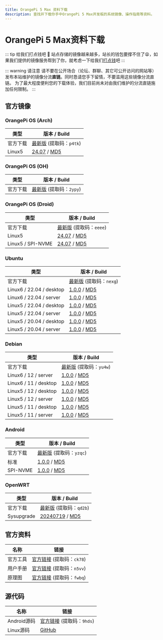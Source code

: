 ```yaml
---
title: OrangePi 5 Max 资料下载
description: 查找并下载你手中OrangePi 5 Max开发板的系统镜像、操作指南等资料。
---
```


# OrangePi 5 Max资料下载

::: tip 给我们打点钱吧 🥺
站点存储的镜像越来越多，站长的钱包要撑不住了😫，如果我们提供的镜像服务帮到了你，就考虑一下给我们[打点钱](/donate)吧
:::

::: warning 请注意
请不要在公开场合（论坛、群聊、其它可公开访问的网站等）发布本站维护的镜像分流**直链**。同时恳请您手下留情，不要滥用这些镜像分流直链。
为了最大程度便利您的下载体验，我们目前尚未对由我们维护的分流直链施加任何限制。
:::

## 官方镜像

### OrangePi OS (Arch)

| 类型     | 版本 / Build                                                 |
| -------- | ------------------------------------------------------------ |
| 官方下载 | [最新版](https://pan.baidu.com/share/init?surl=9mRjwl7749x_gGEh7YmcMQ&pwd=p4tk) (提取码：`p4tk`) |
| Linux5   | [24.07](https://dl.openboard.dev/img/orangepi/opi5max/opios_arch/Opios-arch-aarch64-gnome-opi5max-24.07-linux5.10.160.img.xz) / [MD5](https://dl.openboard.dev/img/orangepi/opi5max/opios_arch/Opios-arch-aarch64-gnome-opi5max-24.07-linux5.10.160.img.xz.md5) |

### OrangePi OS (OH)

| 类型     | 版本 / Build                                                 |
| -------- | ------------------------------------------------------------ |
| 官方下载 | [最新版](https://pan.baidu.com/share/init?surl=qsELNckgnKR6ANHYWpAUKA&pwd=2ypy) (提取码：`2ypy`) |

### OrangePi OS (Droid)

| 类型              | 版本 / Build                                                 |
| ----------------- | ------------------------------------------------------------ |
| 官方下载          | [最新版](https://pan.baidu.com/share/init?surl=P98v5EKEe9e4lmg1bHJuhg&pwd=eeee) (提取码：`eeee`) |
| Linux5            | [24.07](https://dl.openboard.dev/img/orangepi/opi5max/opios_droid/Opios-droid-aarch64-opi5max-24.07-linux5.10.160.tar.gz) / [MD5](https://dl.openboard.dev/img/orangepi/opi5max/opios_droid/Opios-droid-aarch64-opi5max-24.07-linux5.10.160.tar.gz.md5) |
| Linux5 / SPI-NVME | [24.07](https://dl.openboard.dev/img/orangepi/opi5max/opios_droid/Opios-droid-aarch64-opi5max-24.07-linux5.10.160-spi-nvme.tar.gz) / [MD5](https://dl.openboard.dev/img/orangepi/opi5max/opios_droid/Opios-droid-aarch64-opi5max-24.07-linux5.10.160-spi-nvme.tar.gz.md5) |

### Ubuntu

| 类型                     | 版本 / Build                                                 |
| ------------------------ | ------------------------------------------------------------ |
| 官方下载                 | [最新版](https://pan.baidu.com/share/init?surl=mRcryPFxiAzjSm3hCXl8Iw&pwd=nexg) (提取码：`nexg`) |
| Linux6 / 22.04 / desktop | [1.0.0](https://dl.openboard.dev/img/orangepi/opi5max/ubuntu/linux6.1/Orangepi5max_1.0.0_ubuntu_jammy_desktop_xfce_linux6.1.43.7z) / [MD5](https://dl.openboard.dev/img/orangepi/opi5max/ubuntu/linux6.1/Orangepi5max_1.0.0_ubuntu_jammy_desktop_xfce_linux6.1.43.7z) |
| Linux6 / 22.04 / server  | [1.0.0](https://dl.openboard.dev/img/orangepi/opi5max/ubuntu/linux6.1/Orangepi5max_1.0.0_ubuntu_jammy_server_linux6.1.43.7z) / [MD5](https://dl.openboard.dev/img/orangepi/opi5max/ubuntu/linux6.1/Orangepi5max_1.0.0_ubuntu_jammy_server_linux6.1.43.7z.md5) |
| Linux5 / 22.04 / desktop | [1.0.0](https://dl.openboard.dev/img/orangepi/opi5max/ubuntu/linux5.10/Orangepi5max_1.0.0_ubuntu_jammy_desktop_xfce_linux5.10.160.7z) / [MD5](https://dl.openboard.dev/img/orangepi/opi5max/ubuntu/linux5.10/Orangepi5max_1.0.0_ubuntu_jammy_desktop_xfce_linux5.10.160.7z.md5) |
| Linux5 / 22.04 / server  | [1.0.0](https://dl.openboard.dev/img/orangepi/opi5max/ubuntu/linux5.10/Orangepi5max_1.0.0_ubuntu_jammy_server_linux5.10.160.7z) / [MD5](https://dl.openboard.dev/img/orangepi/opi5max/ubuntu/linux5.10/Orangepi5max_1.0.0_ubuntu_jammy_server_linux5.10.160.7z) |
| Linux5 / 20.04 / desktop | [1.0.0](https://dl.openboard.dev/img/orangepi/opi5max/ubuntu/linux5.10/Orangepi5max_1.0.0_ubuntu_focal_desktop_xfce_linux5.10.160.7z) / [MD5](https://dl.openboard.dev/img/orangepi/opi5max/ubuntu/linux5.10/Orangepi5max_1.0.0_ubuntu_focal_desktop_xfce_linux5.10.160.7z.md5) |
| Linux5 / 20.04 / server  | [1.0.0](https://dl.openboard.dev/img/orangepi/opi5max/ubuntu/linux5.10/Orangepi5max_1.0.0_ubuntu_focal_server_linux5.10.160.7z) / [MD5](https://dl.openboard.dev/img/orangepi/opi5max/ubuntu/linux5.10/Orangepi5max_1.0.0_ubuntu_focal_server_linux5.10.160.7z) |


### Debian

| 类型                  | 版本 / Build                                                 |
| --------------------- | ------------------------------------------------------------ |
| 官方下载              | [最新版](https://pan.baidu.com/share/init?surl=aUkSLOeCyt9zP8PRzWHBdQ&pwd=yu4w) (提取码：`yu4w`) |
| Linux6 / 12 / server  | [1.0.0](https://dl.openboard.dev/img/orangepi/opi5max/debian/linux6.1/Orangepi5max_1.0.0_debian_bookworm_server_linux6.1.43.7z) / [MD5](https://dl.openboard.dev/img/orangepi/opi5max/debian/linux6.1/Orangepi5max_1.0.0_debian_bookworm_server_linux6.1.43.7z.md5) |
| Linux6 / 11 / desktop | [1.0.0](https://dl.openboard.dev/img/orangepi/opi5max/debian/linux6.1/Orangepi5max_1.0.0_debian_bullseye_desktop_xfce_linux6.1.43.7z) / [MD5](https://dl.openboard.dev/img/orangepi/opi5max/debian/linux6.1/Orangepi5max_1.0.0_debian_bullseye_desktop_xfce_linux6.1.43.7z.md5) |
| Linux5 / 12 / desktop | [1.0.0](https://dl.openboard.dev/img/orangepi/opi5max/debian/linux5.10/Orangepi5max_1.0.0_debian_bookworm_desktop_xfce_linux5.10.160.7z) / [MD5](https://dl.openboard.dev/img/orangepi/opi5max/debian/linux5.10/Orangepi5max_1.0.0_debian_bookworm_desktop_xfce_linux5.10.160.7z.md5) |
| Linux5 / 12 / server  | [1.0.0](https://dl.openboard.dev/img/orangepi/opi5max/debian/linux5.10/Orangepi5max_1.0.0_debian_bookworm_server_linux5.10.160.7z) / [MD5](https://dl.openboard.dev/img/orangepi/opi5max/debian/linux5.10/Orangepi5max_1.0.0_debian_bookworm_server_linux5.10.160.7z.md5) |
| Linux5 / 11 / desktop | [1.0.0](https://dl.openboard.dev/img/orangepi/opi5max/debian/linux5.10/Orangepi5max_1.0.0_debian_bullseye_desktop_xfce_linux5.10.160.7z) / [MD5](https://dl.openboard.dev/img/orangepi/opi5max/debian/linux5.10/Orangepi5max_1.0.0_debian_bullseye_desktop_xfce_linux5.10.160.7z.md5) |
| Linux5 / 11 / server  | [1.0.0](https://dl.openboard.dev/img/orangepi/opi5max/debian/linux5.10/Orangepi5max_1.0.0_debian_bullseye_server_linux5.10.160.7z) / [MD5](https://dl.openboard.dev/img/orangepi/opi5max/debian/linux5.10/Orangepi5max_1.0.0_debian_bullseye_server_linux5.10.160.7z.md5) |

### Android

| 类型     | 版本 / Build                                                 |
| -------- | ------------------------------------------------------------ |
| 官方下载 | [最新版](https://pan.baidu.com/share/init?surl=S9jtMCTDb8n8PNCZLi7pbg&pwd=yzqc) (提取码：`yzqc`) |
| 标准     | [1.0.0](https://dl.openboard.dev/img/orangepi/opi5max/android/OrangePi5Max_RK3588_Android13_v1.0.0.tar.gz) / [MD5](https://dl.openboard.dev/img/orangepi/opi5max/android/OrangePi5Max_RK3588_Android13_v1.0.0.tar.gz.md5) |
| SPI-NVME | [1.0.0](https://dl.openboard.dev/img/orangepi/opi5max/android/OrangePi5Max_RK3588_Android13_spi-nvme_v1.0.0.tar.gz) / [MD5](https://dl.openboard.dev/img/orangepi/opi5max/android/OrangePi5Max_RK3588_Android13_spi-nvme_v1.0.0.tar.gz.md5) |

### OpenWRT

| 类型       | 版本 / Build                                                 |
| ---------- | ------------------------------------------------------------ |
| 官方下载   | [最新版](https://pan.baidu.com/share/init?surl=W1CdAz2GjDGHf_iNzQQHQw&pwd=qd2b) (提取码：`qd2b`) |
| Sysupgrade | [20240719](https://dl.openboard.dev/img/orangepi/opi5max/openwrt/openwrt-rockchip-armv8-xunlong_orangepi-5-max-ext4-sysupgrade_v1.0.img.gz) / [MD5](https://dl.openboard.dev/img/orangepi/opi5max/openwrt/openwrt-rockchip-armv8-xunlong_orangepi-5-max-ext4-sysupgrade_v1.0.img.gz.md5) |

## 官方资料

| 名称     | 链接                                                         |
| -------- | ------------------------------------------------------------ |
| 官方工具 | [官方链接](https://pan.baidu.com/share/init?surl=mD6KOVVJiiuB9wfmhiIhJg&pwd=ck78) (提取码：`ck78`) |
| 用户手册 | [官方链接](https://pan.baidu.com/share/init?surl=gxOJ1fOg9IfDHZYD2LcBsA&pwd=n5vv) (提取码：`n5vv`) |
| 原理图   | [官方链接](https://pan.baidu.com/share/init?surl=W9YNlJTL21ImfsPibCBvUg&pwd=fwbq) (提取码：`fwbq`) |



## 源代码

| 名称        | 链接                                                         |
| ----------- | ------------------------------------------------------------ |
| Android源码 | [官方链接](https://pan.baidu.com/share/init?surl=rgy6MQWFxXW908yUuegayA&pwd=9hds) (提取码：`9hds`) |
| Linux源码   | [GitHub](https://github.com/orangepi-xunlong/orangepi-build) |
